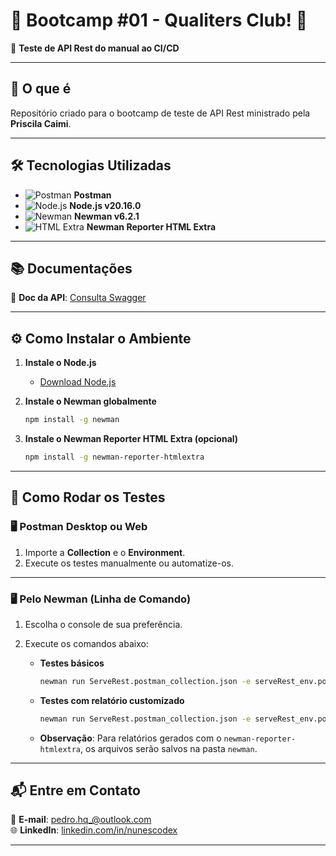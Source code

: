 # 🌟 Bootcamp #01 - **Qualiters Club!** 🌟  
🔧 **Teste de API Rest do manual ao CI/CD**  

---

## 📖 O que é  
Repositório criado para o bootcamp de teste de API Rest ministrado pela **Priscila Caimi**.  

---

## 🛠️ Tecnologias Utilizadas  

- ![Postman](https://img.shields.io/badge/-Postman-FF6C37?style=flat&logo=postman&logoColor=white) **Postman**  
- ![Node.js](https://img.shields.io/badge/-Node.js-339933?style=flat&logo=node.js&logoColor=white) **Node.js v20.16.0**  
- ![Newman](https://img.shields.io/badge/-Newman-000000?style=flat&logoColor=white) **Newman v6.2.1**  
- ![HTML Extra](https://img.shields.io/badge/-HTML%20Extra-4285F4?style=flat&logo=html5&logoColor=white) **Newman Reporter HTML Extra**  

---

## 📚 Documentações  

📄 **Doc da API**: [Consulta Swagger](https://serverest.dev/#/)  

---

## ⚙️ Como Instalar o Ambiente  

1. **Instale o Node.js**  
   - [Download Node.js](https://nodejs.org/en/download/package-manager)  

2. **Instale o Newman globalmente**  
   ```bash
   npm install -g newman
   ```

3. **Instale o Newman Reporter HTML Extra (opcional)**  
   ```bash
   npm install -g newman-reporter-htmlextra
   ```

---

## 🚀 Como Rodar os Testes  

### 🖥️ **Postman Desktop ou Web**  
1. Importe a **Collection** e o **Environment**.  
2. Execute os testes manualmente ou automatize-os.  

---

### 🖥️ **Pelo Newman (Linha de Comando)**  
1. Escolha o console de sua preferência.  
2. Execute os comandos abaixo:  

   - **Testes básicos**  
     ```bash
     newman run ServeRest.postman_collection.json -e serveRest_env.postman_environment.json -r cli
     ```

   - **Testes com relatório customizado**  
     ```bash
     newman run ServeRest.postman_collection.json -e serveRest_env.postman_environment.json -r htmlextra
     ```

   - **Observação**: Para relatórios gerados com o `newman-reporter-htmlextra`, os arquivos serão salvos na pasta `newman`.  

---

## 📬 Entre em Contato  

📧 **E-mail**: [pedro.hq_@outlook.com](mailto:pedro.hq_@outlook.com)  
🌐 **LinkedIn**: [linkedin.com/in/nunescodex](https://linkedin.com/in/nunescodex)  

---
